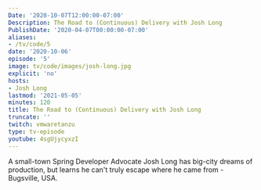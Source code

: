 ```yaml
---
Date: '2020-10-07T12:00:00-07:00'
Description: The Road to (Continuous) Delivery with Josh Long
PublishDate: '2020-04-07T00:00:00-07:00'
aliases:
- /tv/code/5
date: '2020-10-06'
episode: '5'
image: tv/code/images/josh-long.jpg
explicit: 'no'
hosts:
- Josh Long
lastmod: '2021-05-05'
minutes: 120
title: The Road to (Continuous) Delivery with Josh Long
truncate: ''
twitch: vmwaretanzu
type: tv-episode
youtube: 4sgUjycyxzI
---
```


A small-town Spring Developer Advocate Josh Long has big-city dreams of production, but learns he can't truly escape where he came from - Bugsville, USA.
